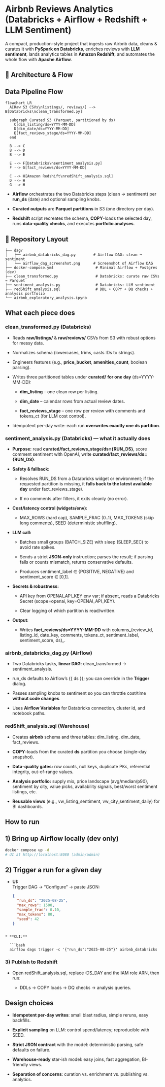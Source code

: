 Airbnb Reviews Analytics (Databricks + Airflow + Redshift + LLM Sentiment)
==========================================================================

A compact, production-style project that ingests raw Airbnb data, cleans & curates it with **PySpark on Databricks**, enriches reviews with **LLM sentiment**, lands analytics tables in **Amazon Redshift**, and automates the whole flow with **Apache Airflow**.

🧭 Architecture & Flow
-------------------

## Data Pipeline Flow

```mermaid
flowchart LR
  A[Raw S3 CSVs\nlistings/, reviews/] --> B[Databricks\nclean_transformed.py]

  subgraph Curated S3 (Parquet, partitioned by ds)
    C[dim_listing/ds=YYYY-MM-DD]
    D[dim_date/ds=YYYY-MM-DD]
    E[fact_reviews_stage/ds=YYYY-MM-DD]
  end

  B --> C
  B --> D
  B --> E

  E --> F[Databricks\nsentiment_analysis.py]
  F --> G[fact_reviews/ds=YYYY-MM-DD]

  C --> H[Amazon Redshift\nredShift_analysis.sql]
  D --> H
  G --> H
```

*   **Airflow** orchestrates the two Databricks steps (clean → sentiment) per **run\_ds** (date) and optional sampling knobs.
    
*   **Curated outputs** are **Parquet partitions** in S3 (one directory per day).
    
*   **Redshift** script recreates the schema, **COPY**\-loads the selected day, runs **data-quality checks**, and executes **portfolio analyses**.
    

📁 Repository Layout
-----------------

```mermaid
├── dag/
│   ├── airbnb_databricks_dag.py        # Airflow DAG: clean ➜ sentiment
│   └── airflow_dag_screenshot.png      # Screenshot of Airflow DAG
├── docker-compose.yml                   # Minimal Airflow + Postgres (dev)
├── clean_transformed.py                 # Databricks: curate raw CSVs → Parquet
├── sentiment_analysis.py                # Databricks: LLM sentiment
├── redShift_analysis.sql                # DDL + COPY + DQ checks + analysis portfolio
└── airbnb_exploratory_analysis.ipynb   
 ``` 

What each piece does 
----------------------------------

### clean\_transformed.py (Databricks)

*   Reads **raw/listings/** & **raw/reviews/** CSVs from S3 with robust options for messy data.
    
*   Normalizes schema (lowercases, trims, casts IDs to strings).
    
*   Engineers features (e.g., **price\_bucket**, **amenities\_count**, boolean parsing).
    
*   Writes three partitioned tables under **curated/** **for one day** (ds=YYYY-MM-DD):
    
    *   **dim\_listing** – one clean row per listing.
        
    *   **dim\_date** – calendar rows from actual review dates.
        
    *   **fact\_reviews\_stage** – one row per review with comments and tokens\_ct (for LLM cost control).
        
*   Idempotent per-day write: each run **overwrites exactly one ds partition**.
    

### sentiment\_analysis.py (Databricks) — **what it actually does**

*   **Purpose:** read **curated/fact\_reviews\_stage/ds={RUN\_DS}**, score comment sentiment with OpenAI, write **curated/fact\_reviews/ds={RUN\_DS}**.
    
*   **Safety & fallback:**
    
    *   Resolves RUN\_DS from a Databricks widget or environment; if the requested partition is missing, it **falls back to the latest available day** under fact\_reviews\_stage/.
        
    *   If no comments after filters, it exits cleanly (no error).
        
*   **Cost/latency control (widgets/env):**
    
    *   MAX\_ROWS (hard cap), SAMPLE\_FRAC (0..1), MAX\_TOKENS (skip long comments), SEED (deterministic shuffling).
        
*   **LLM call:**
    
    *   Batches small groups (BATCH\_SIZE) with sleep (SLEEP\_SEC) to avoid rate spikes.
        
    *   Sends a strict **JSON-only** instruction; parses the result; if parsing fails or counts mismatch, returns conservative defaults.
        
    *   Produces sentiment\_label ∈ {POSITIVE, NEGATIVE} and sentiment\_score ∈ \[0,1\].
        
*   **Secrets & robustness:**
    
    *   API key from OPENAI\_API\_KEY env var; if absent, reads a Databricks Secret (scope=openai, key=OPENAI\_API\_KEY).
        
    *   Clear logging of which partition is read/written.
        
*   **Output:**
    
    *   Writes **fact\_reviews/ds=YYYY-MM-DD** with columns_(review\_id, listing\_id, date\_key, comments, tokens\_ct, sentiment\_label, sentiment\_score, ds)_.
        


### airbnb\_databricks\_dag.py (Airflow)

*   Two Databricks tasks, **linear DAG**: clean\_transformed → sentiment\_analysis.
    
*   run\_ds defaults to Airflow’s {{ ds }}; you can override in the **Trigger** dialog.
    
*   Passes sampling knobs to sentiment so you can throttle cost/time **without code changes**.
    
*   Uses **Airflow Variables** for Databricks connection, cluster id, and notebook paths.
    

### redShift\_analysis.sql (Warehouse)

*   Creates **airbnb** schema and three tables: dim\_listing, dim\_date, fact\_reviews.
    
*   **COPY**\-loads from the curated **ds** partition you choose (single-day snapshot).
    
*   **Data-quality gates:** row counts, null keys, duplicate PKs, referential integrity, out-of-range values.
    
*   **Analysis portfolio:** supply mix, price landscape (avg/median/p90), sentiment by city, value picks, availability signals, best/worst sentiment listings, etc.
    
*   **Reusable views** (e.g., vw\_listing\_sentiment, vw\_city\_sentiment\_daily) for BI dashboards.
    

How to run 
------------------------

## 1) Bring up Airflow locally (dev only)
```bash
docker compose up -d
# UI at http://localhost:8080 (admin/admin) 
```

## 2) Trigger a run for a given day
* **UI:**  
  Trigger DAG → “Configure” → paste JSON:

  ```json
  {
    "run_ds": "2025-08-25",
    "max_rows": 1500,
    "sample_frac": 0.10,
    "max_tokens": 80,
    "seed": 42
  }
```
    
* **CLI:**

  ```bash
  airflow dags trigger -c '{"run_ds":"2025-08-25"}' airbnb_databricks
```

### 3) Publish to Redshift

*   Open redShift\_analysis.sql, replace :DS\_DAY and the IAM role ARN, then run:
    
    *   DDLs → COPY loads → DQ checks → analysis queries.
        

Design choices 
----------------------------------------

*   **Idempotent per-day writes**: small blast radius, simple reruns, easy backfills.
    
*   **Explicit sampling** on LLM: control spend/latency; reproducible with SEED.
    
*   **Strict JSON contract** with the model: deterministic parsing, safe defaults on failure.
    
*   **Warehouse-ready** star-ish model: easy joins, fast aggregation, BI-friendly views.
    
*   **Separation of concerns**: curation vs. enrichment vs. publishing vs. analytics.
    

    
